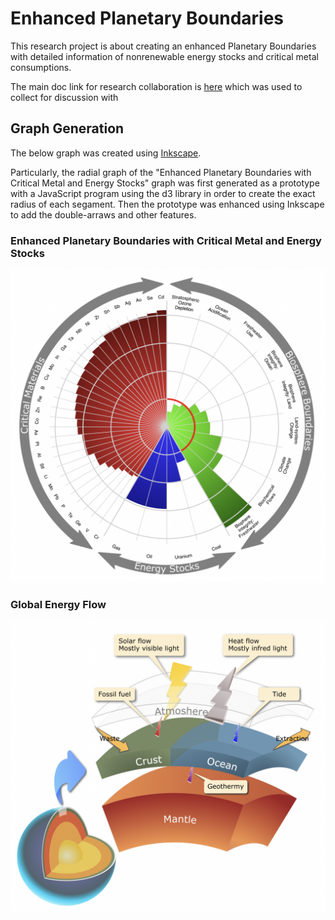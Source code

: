 # Enhanced Planetary Boundaries

This research project is about creating an enhanced Planetary Boundaries with detailed information of nonrenewable energy stocks and critical metal consumptions.

The main doc link for research collaboration is [here](https://docs.google.com/spreadsheets/d/1BQxb_64Y3AaJucbi4gKFQSzHyF9mcKbcQFAaD9j6oKM/edit?usp=sharing) which was used to collect for discussion with 


## Graph Generation
The below graph was created using [Inkscape](https://inkscape.org/). 

Particularly, the radial graph of the "Enhanced Planetary Boundaries with Critical Metal and Energy Stocks" graph was first generated as a prototype with a JavaScript program using the d3 library in order to create the exact radius of each segament. Then the prototype was enhanced using Inkscape to add the double-arraws and other features.


### Enhanced Planetary Boundaries with Critical Metal and Energy Stocks
![Enhanced Planet Boundaries](pngs/PlanetaryBoundaryEnhancedDiagram.png)

### Global Energy Flow
![Global Enger Flow](pngs/GlobalEnergyFlow.png)
